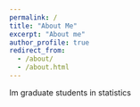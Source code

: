 ```yaml
---
permalink: /
title: "About Me"
excerpt: "About me"
author_profile: true
redirect_from: 
  - /about/
  - /about.html
---
```

Im graduate students in statistics 
